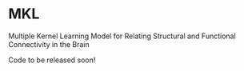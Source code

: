 # MKL
Multiple Kernel Learning Model for Relating Structural and Functional Connectivity in the Brain

Code to be released soon!
